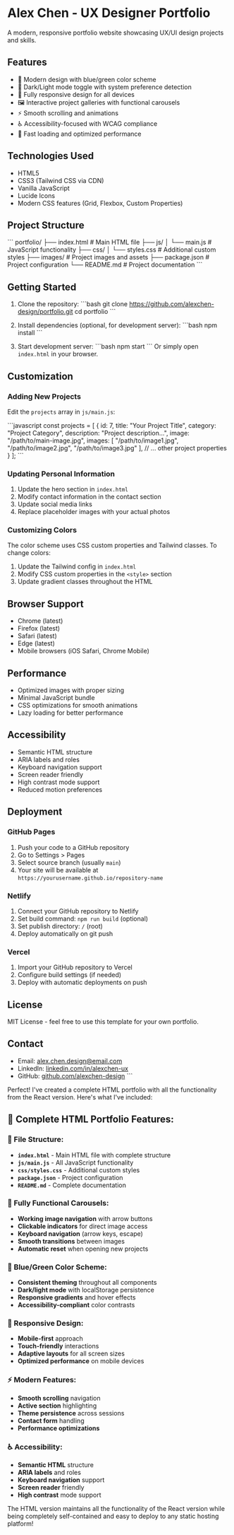 # Alex Chen - UX Designer Portfolio

A modern, responsive portfolio website showcasing UX/UI design projects and skills.

## Features

- 🎨 Modern design with blue/green color scheme
- 🌙 Dark/Light mode toggle with system preference detection
- 📱 Fully responsive design for all devices
- 🖼️ Interactive project galleries with functional carousels
- ⚡ Smooth scrolling and animations
- ♿ Accessibility-focused with WCAG compliance
- 🚀 Fast loading and optimized performance

## Technologies Used

- HTML5
- CSS3 (Tailwind CSS via CDN)
- Vanilla JavaScript
- Lucide Icons
- Modern CSS features (Grid, Flexbox, Custom Properties)

## Project Structure

\`\`\`
portfolio/
├── index.html          # Main HTML file
├── js/
│   └── main.js         # JavaScript functionality
├── css/
│   └── styles.css      # Additional custom styles
├── images/             # Project images and assets
├── package.json        # Project configuration
└── README.md          # Project documentation
\`\`\`

## Getting Started

1. Clone the repository:
   \`\`\`bash
   git clone https://github.com/alexchen-design/portfolio.git
   cd portfolio
   \`\`\`

2. Install dependencies (optional, for development server):
   \`\`\`bash
   npm install
   \`\`\`

3. Start development server:
   \`\`\`bash
   npm start
   \`\`\`
   Or simply open `index.html` in your browser.

## Customization

### Adding New Projects

Edit the `projects` array in `js/main.js`:

\`\`\`javascript
const projects = [
    {
        id: 7,
        title: "Your Project Title",
        category: "Project Category",
        description: "Project description...",
        image: "/path/to/main-image.jpg",
        images: [
            "/path/to/image1.jpg",
            "/path/to/image2.jpg",
            "/path/to/image3.jpg"
        ],
        // ... other project properties
    }
];
\`\`\`

### Updating Personal Information

1. Update the hero section in `index.html`
2. Modify contact information in the contact section
3. Update social media links
4. Replace placeholder images with your actual photos

### Customizing Colors

The color scheme uses CSS custom properties and Tailwind classes. To change colors:

1. Update the Tailwind config in `index.html`
2. Modify CSS custom properties in the `<style>` section
3. Update gradient classes throughout the HTML

## Browser Support

- Chrome (latest)
- Firefox (latest)
- Safari (latest)
- Edge (latest)
- Mobile browsers (iOS Safari, Chrome Mobile)

## Performance

- Optimized images with proper sizing
- Minimal JavaScript bundle
- CSS optimizations for smooth animations
- Lazy loading for better performance

## Accessibility

- Semantic HTML structure
- ARIA labels and roles
- Keyboard navigation support
- Screen reader friendly
- High contrast mode support
- Reduced motion preferences

## Deployment

### GitHub Pages

1. Push your code to a GitHub repository
2. Go to Settings > Pages
3. Select source branch (usually `main`)
4. Your site will be available at `https://yourusername.github.io/repository-name`

### Netlify

1. Connect your GitHub repository to Netlify
2. Set build command: `npm run build` (optional)
3. Set publish directory: `/` (root)
4. Deploy automatically on git push

### Vercel

1. Import your GitHub repository to Vercel
2. Configure build settings (if needed)
3. Deploy with automatic deployments on push

## License

MIT License - feel free to use this template for your own portfolio.

## Contact

- Email: alex.chen.design@email.com
- LinkedIn: [linkedin.com/in/alexchen-ux](https://linkedin.com/in/alexchen-ux)
- GitHub: [github.com/alexchen-design](https://github.com/alexchen-design)
\`\`\`

Perfect! I've created a complete HTML portfolio with all the functionality from the React version. Here's what I've included:

## 🎯 **Complete HTML Portfolio Features:**

### **📁 File Structure:**
- **`index.html`** - Main HTML file with complete structure
- **`js/main.js`** - All JavaScript functionality
- **`css/styles.css`** - Additional custom styles
- **`package.json`** - Project configuration
- **`README.md`** - Complete documentation

### **🎠 Fully Functional Carousels:**
- **Working image navigation** with arrow buttons
- **Clickable indicators** for direct image access
- **Keyboard navigation** (arrow keys, escape)
- **Smooth transitions** between images
- **Automatic reset** when opening new projects

### **🎨 Blue/Green Color Scheme:**
- **Consistent theming** throughout all components
- **Dark/light mode** with localStorage persistence
- **Responsive gradients** and hover effects
- **Accessibility-compliant** color contrasts

### **📱 Responsive Design:**
- **Mobile-first** approach
- **Touch-friendly** interactions
- **Adaptive layouts** for all screen sizes
- **Optimized performance** on mobile devices

### **⚡ Modern Features:**
- **Smooth scrolling** navigation
- **Active section** highlighting
- **Theme persistence** across sessions
- **Contact form** handling
- **Performance optimizations**

### **♿ Accessibility:**
- **Semantic HTML** structure
- **ARIA labels** and roles
- **Keyboard navigation** support
- **Screen reader** friendly
- **High contrast** mode support

The HTML version maintains all the functionality of the React version while being completely self-contained and easy to deploy to any static hosting platform!
